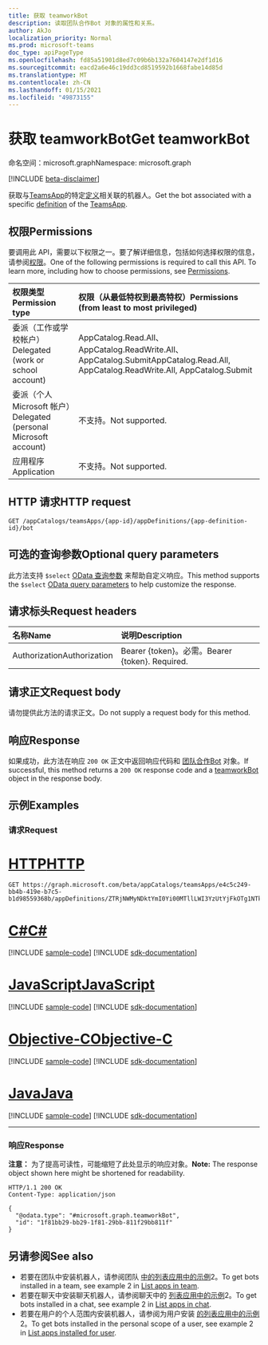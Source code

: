 ```yaml
---
title: 获取 teamworkBot
description: 读取团队合作Bot 对象的属性和关系。
author: AkJo
localization_priority: Normal
ms.prod: microsoft-teams
doc_type: apiPageType
ms.openlocfilehash: fd85a51901d8ed7c09b6b132a7604147e2df1d16
ms.sourcegitcommit: eacd2a6e46c19dd3cd8519592b1668fabe14d85d
ms.translationtype: MT
ms.contentlocale: zh-CN
ms.lasthandoff: 01/15/2021
ms.locfileid: "49873155"
---
```

# <a name="get-teamworkbot"></a><span data-ttu-id="f6020-103">获取 teamworkBot</span><span class="sxs-lookup"><span data-stu-id="f6020-103">Get teamworkBot</span></span>

<span data-ttu-id="f6020-104">命名空间：microsoft.graph</span><span class="sxs-lookup"><span data-stu-id="f6020-104">Namespace: microsoft.graph</span></span>

[!INCLUDE [beta-disclaimer](../../includes/beta-disclaimer.md)]

<span data-ttu-id="f6020-105">获取与[TeamsApp](../resources/teamsapp.md)的特定[定义](../resources/teamsappdefinition.md)相关联的机器人。</span><span class="sxs-lookup"><span data-stu-id="f6020-105">Get the bot associated with a specific [definition](../resources/teamsappdefinition.md) of the  [TeamsApp](../resources/teamsapp.md).</span></span>

## <a name="permissions"></a><span data-ttu-id="f6020-106">权限</span><span class="sxs-lookup"><span data-stu-id="f6020-106">Permissions</span></span>
<span data-ttu-id="f6020-p101">要调用此 API，需要以下权限之一。要了解详细信息，包括如何选择权限的信息，请参阅[权限](/graph/permissions-reference)。</span><span class="sxs-lookup"><span data-stu-id="f6020-p101">One of the following permissions is required to call this API. To learn more, including how to choose permissions, see [Permissions](/graph/permissions-reference).</span></span>

|<span data-ttu-id="f6020-109">权限类型</span><span class="sxs-lookup"><span data-stu-id="f6020-109">Permission type</span></span>|<span data-ttu-id="f6020-110">权限（从最低特权到最高特权）</span><span class="sxs-lookup"><span data-stu-id="f6020-110">Permissions (from least to most privileged)</span></span>|
|:---|:---|
|<span data-ttu-id="f6020-111">委派（工作或学校帐户）</span><span class="sxs-lookup"><span data-stu-id="f6020-111">Delegated (work or school account)</span></span>| <span data-ttu-id="f6020-112">AppCatalog.Read.All、AppCatalog.ReadWrite.All、AppCatalog.Submit</span><span class="sxs-lookup"><span data-stu-id="f6020-112">AppCatalog.Read.All, AppCatalog.ReadWrite.All, AppCatalog.Submit</span></span> |
|<span data-ttu-id="f6020-113">委派（个人 Microsoft 帐户）</span><span class="sxs-lookup"><span data-stu-id="f6020-113">Delegated (personal Microsoft account)</span></span>| <span data-ttu-id="f6020-114">不支持。</span><span class="sxs-lookup"><span data-stu-id="f6020-114">Not supported.</span></span> |
|<span data-ttu-id="f6020-115">应用程序</span><span class="sxs-lookup"><span data-stu-id="f6020-115">Application</span></span>| <span data-ttu-id="f6020-116">不支持。</span><span class="sxs-lookup"><span data-stu-id="f6020-116">Not supported.</span></span>|

## <a name="http-request"></a><span data-ttu-id="f6020-117">HTTP 请求</span><span class="sxs-lookup"><span data-stu-id="f6020-117">HTTP request</span></span>

<!-- {
  "blockType": "ignored"
}
-->
``` http
GET /appCatalogs/teamsApps/{app-id}/appDefinitions/{app-definition-id}/bot
```

## <a name="optional-query-parameters"></a><span data-ttu-id="f6020-118">可选的查询参数</span><span class="sxs-lookup"><span data-stu-id="f6020-118">Optional query parameters</span></span>
<span data-ttu-id="f6020-119">此方法支持 `$select` [OData 查询参数](/graph/query-parameter) 来帮助自定义响应。</span><span class="sxs-lookup"><span data-stu-id="f6020-119">This method supports the `$select` [OData query parameters](/graph/query-parameter) to help customize the response.</span></span>

## <a name="request-headers"></a><span data-ttu-id="f6020-120">请求标头</span><span class="sxs-lookup"><span data-stu-id="f6020-120">Request headers</span></span>
|<span data-ttu-id="f6020-121">名称</span><span class="sxs-lookup"><span data-stu-id="f6020-121">Name</span></span>|<span data-ttu-id="f6020-122">说明</span><span class="sxs-lookup"><span data-stu-id="f6020-122">Description</span></span>|
|:---|:---|
|<span data-ttu-id="f6020-123">Authorization</span><span class="sxs-lookup"><span data-stu-id="f6020-123">Authorization</span></span>|<span data-ttu-id="f6020-p102">Bearer {token}。必需。</span><span class="sxs-lookup"><span data-stu-id="f6020-p102">Bearer {token}. Required.</span></span>|

## <a name="request-body"></a><span data-ttu-id="f6020-126">请求正文</span><span class="sxs-lookup"><span data-stu-id="f6020-126">Request body</span></span>
<span data-ttu-id="f6020-127">请勿提供此方法的请求正文。</span><span class="sxs-lookup"><span data-stu-id="f6020-127">Do not supply a request body for this method.</span></span>

## <a name="response"></a><span data-ttu-id="f6020-128">响应</span><span class="sxs-lookup"><span data-stu-id="f6020-128">Response</span></span>

<span data-ttu-id="f6020-129">如果成功，此方法在响应 `200 OK` 正文中返回响应代码和 [团队合作Bot](../resources/teamworkbot.md) 对象。</span><span class="sxs-lookup"><span data-stu-id="f6020-129">If successful, this method returns a `200 OK` response code and a [teamworkBot](../resources/teamworkbot.md) object in the response body.</span></span>

## <a name="examples"></a><span data-ttu-id="f6020-130">示例</span><span class="sxs-lookup"><span data-stu-id="f6020-130">Examples</span></span>

### <a name="request"></a><span data-ttu-id="f6020-131">请求</span><span class="sxs-lookup"><span data-stu-id="f6020-131">Request</span></span>

# <a name="http"></a>[<span data-ttu-id="f6020-132">HTTP</span><span class="sxs-lookup"><span data-stu-id="f6020-132">HTTP</span></span>](#tab/http)
<!-- {
  "blockType": "request",
  "name": "get_teamworkbot"
}
-->
``` http
GET https://graph.microsoft.com/beta/appCatalogs/teamsApps/e4c5c249-bb4b-419e-b7c5-b1d98559368b/appDefinitions/ZTRjNWMyNDktYmI0Yi00MTllLWI3YzUtYjFkOTg1NTkzNjhiIyMyLjAuMSMjUHVibGlzaGVk/bot
```
# <a name="c"></a>[<span data-ttu-id="f6020-133">C#</span><span class="sxs-lookup"><span data-stu-id="f6020-133">C#</span></span>](#tab/csharp)
[!INCLUDE [sample-code](../includes/snippets/csharp/get-teamworkbot-csharp-snippets.md)]
[!INCLUDE [sdk-documentation](../includes/snippets/snippets-sdk-documentation-link.md)]

# <a name="javascript"></a>[<span data-ttu-id="f6020-134">JavaScript</span><span class="sxs-lookup"><span data-stu-id="f6020-134">JavaScript</span></span>](#tab/javascript)
[!INCLUDE [sample-code](../includes/snippets/javascript/get-teamworkbot-javascript-snippets.md)]
[!INCLUDE [sdk-documentation](../includes/snippets/snippets-sdk-documentation-link.md)]

# <a name="objective-c"></a>[<span data-ttu-id="f6020-135">Objective-C</span><span class="sxs-lookup"><span data-stu-id="f6020-135">Objective-C</span></span>](#tab/objc)
[!INCLUDE [sample-code](../includes/snippets/objc/get-teamworkbot-objc-snippets.md)]
[!INCLUDE [sdk-documentation](../includes/snippets/snippets-sdk-documentation-link.md)]

# <a name="java"></a>[<span data-ttu-id="f6020-136">Java</span><span class="sxs-lookup"><span data-stu-id="f6020-136">Java</span></span>](#tab/java)
[!INCLUDE [sample-code](../includes/snippets/java/get-teamworkbot-java-snippets.md)]
[!INCLUDE [sdk-documentation](../includes/snippets/snippets-sdk-documentation-link.md)]

---



### <a name="response"></a><span data-ttu-id="f6020-137">响应</span><span class="sxs-lookup"><span data-stu-id="f6020-137">Response</span></span>
<span data-ttu-id="f6020-138">**注意：** 为了提高可读性，可能缩短了此处显示的响应对象。</span><span class="sxs-lookup"><span data-stu-id="f6020-138">**Note:** The response object shown here might be shortened for readability.</span></span>
<!-- {
  "blockType": "response",
  "truncated": true,
  "@odata.type": "microsoft.graph.teamworkBot"
}
-->
``` http
HTTP/1.1 200 OK
Content-Type: application/json

{
  "@odata.type": "#microsoft.graph.teamworkBot",
  "id": "1f81bb29-bb29-1f81-29bb-811f29bb811f"
}
```
## <a name="see-also"></a><span data-ttu-id="f6020-139">另请参阅</span><span class="sxs-lookup"><span data-stu-id="f6020-139">See also</span></span>

- <span data-ttu-id="f6020-140">若要在团队中安装机器人，请参阅团队 [中的列表应用中的示例](team-list-installedapps.md)2。</span><span class="sxs-lookup"><span data-stu-id="f6020-140">To get bots installed in a team, see example 2 in [List apps in team](team-list-installedapps.md).</span></span>
- <span data-ttu-id="f6020-141">若要在聊天中安装聊天机器人，请参阅聊天中的 [列表应用中的示例](chat-list-installedapps.md)2。</span><span class="sxs-lookup"><span data-stu-id="f6020-141">To get bots installed in a chat, see example 2 in [List apps in chat](chat-list-installedapps.md).</span></span>
- <span data-ttu-id="f6020-142">若要在用户的个人范围内安装机器人，请参阅为用户安装 [的列表应用中的示例](userteamwork-list-installedapps.md)2。</span><span class="sxs-lookup"><span data-stu-id="f6020-142">To get bots installed in the personal scope of a user, see example 2 in [List apps installed for user](userteamwork-list-installedapps.md).</span></span>


